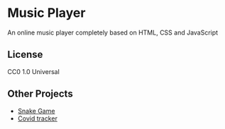# Music Player
An online music player completely based on HTML, CSS and JavaScript

## License
CC0 1.0 Universal

## Other Projects
- [Snake Game](https://github.com/saiyameh/snake-game.git)
- [Covid tracker](https://github.com/saiyameh/corona.git)
